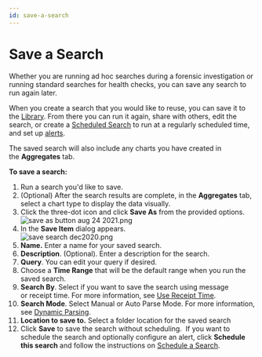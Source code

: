 ```yaml
---
id: save-a-search
---
```


# Save a Search

Whether you are running ad hoc searches during a forensic investigation
or running standard searches for health checks, you can save any search
to run again later.

When you create a search that you would like to reuse, you can save it
to the [Library](../../../01Start-Here/Library.md "Library"). From there
you can run it again, share with others, edit the search, or create a
[Scheduled
Search](../../../Visualizations-and-Alerts/Alerts/Scheduled-Searches/Schedule_a_Search.md "Schedule a Search")
to run at a regularly scheduled time, and set up
[alerts](../../../Visualizations-and-Alerts/Alerts.md "Alerts"). 

The saved search will also include any charts you have created in
the **Aggregates** tab. 

**To save a search:**

1.  Run a search you'd like to save.
2.  (Optional) After the search results are complete, in
    the **Aggregates** tab, select a chart type to display the data
    visually. 
3.  Click the three-dot icon and click **Save As** from the provided
    options.   
    ![save as button aug 24
    2021.png](../../static/img/Get-Started-with-Search/Search-Basics/Save-a-Search/save%20as%20button%20aug%2024%202021.png)
4.  In the **Save Item** dialog appears.  
    ![save search
    dec2020.png](../../static/img/Get-Started-with-Search/Search-Basics/Save-a-Search/save%20search%20dec2020.png)
5.  **Name.** Enter a name for your saved search.
6.  **Description**. (Optional). Enter a description for the search. 
7.  **Query**. You can edit your query if desired.
8.  Choose a **Time Range** that will be the default range when you run
    the saved search.
9.  **Search By**. Select if you want to save the search using message
    or receipt time. For more information, see [Use Receipt
    Time](../How-to-Build-a-Search/Use-Receipt-Time.md "Use Receipt Time").
10. **Search Mode**. Select Manual or Auto Parse Mode. For more
    information, see [Dynamic
    Parsing](../How-to-Build-a-Search/Dynamic_Parsing.md "Dynamic Parsing").
11. **Location to save to.** Select a folder location for the saved
    search 
12. Click **Save** to save the search without scheduling.  If you want
    to schedule the search and optionally configure an alert, click
    **Schedule this search** and follow the instructions on [Schedule a
    Search](../../../Visualizations-and-Alerts/Alerts/Scheduled-Searches/Schedule_a_Search.md "Schedule a Search"). 
